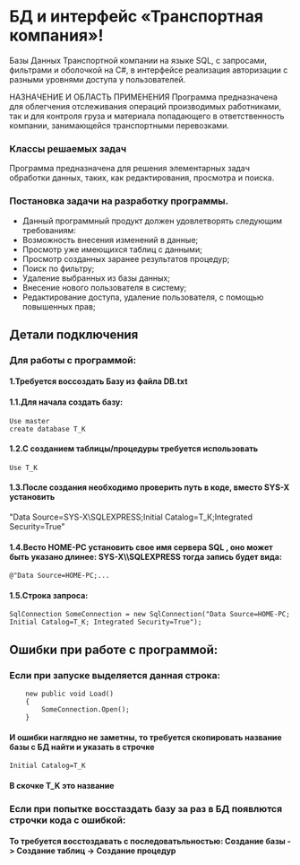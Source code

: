 # БД и интерфейс «Транспортная компания»!

Базы Данных Транспортной компании на языке SQL, с запросами, фильтрами и оболочкой на C#, в интерфейсе реализация авторизации с разными уровнями доступа у пользователей.

НАЗНАЧЕНИЕ И ОБЛАСТЬ ПРИМЕНЕНИЯ
Программа предназначена для облегчения отслеживания операций производимых работниками, так и для контроля груза и материала попадающего в ответственность компании, занимающейся транспортными перевозками.

<h3>Классы решаемых задач</h3>
Программа предназначена для решения элементарных задач обработки данных, таких, как редактирования, просмотра и поиска.


<h3>Постановка задачи на разработку программы.</h3>
<ul>
<li>Данный программный продукт должен удовлетворять следующим требованиям:</li>
<li>Возможность внесения изменений в данные;</li>
<li>Просмотр уже имеющихся таблиц с данными;</li>
<li>Просмотр созданных заранее результатов процедур;</li>
<li>Поиск по фильтру;</li>
<li>Удаление выбранных из базы данных;</li>
<li>Внесение нового пользователя в систему;</li>
<li>Редактирование доступа, удаление пользователя, с помощью повышенных прав;</li>
</ul>

<h2>Детали подключения</h2>

<h3>Для работы с программой:</h3>
<h4>1.Требуется воссоздать Базу из файла DB.txt</h4>
<h4>    1.1.Для начала создать базу: </h4>
    
    Use master
    create database T_K

<h4>    1.2.С созданием таблицы/процедуры требуется использовать </h4>
    
    Use T_K
    
<h4>    1.3.После создания необходимо проверить путь в коде, вместо SYS-X установить</h4>

"Data Source=SYS-X\\SQLEXPRESS;Initial Catalog=Т_К;Integrated Security=True"

<h4>    1.4.Весто HOME-PC установить свое имя сервера SQL , оно может быть указано длинее: SYS-X\\SQLEXPRESS тогда запись будет вида:</h4>
    
    @"Data Source=HOME-PC;...
  
<h4>    1.5.Строка запроса:</h4>

    SqlConnection SomeConnection = new SqlConnection("Data Source=HOME-PC; Initial Catalog=T_K; Integrated Security=True");
    
    
<h2>Ошибки при работе с программой:</h2>

<h3>Если при запуске выделяется данная строка:</h3>

        new public void Load()
        {
            SomeConnection.Open();
        }
        
 <h4>И ошибки наглядно не заметны, то требуется скопировать название базы с БД найти и указать в строчке</h4>
 
    Initial Catalog=T_K

<h4>В скочке T_K это название</h4>

<h3>Если при попытке восстаздать базу за раз в БД появлются строчки кода с ошибкой:</h3>
        
<h4>То требуется восстоздавать с последоватьльностью: Создание базы -> Создание таблиц -> Создание процедур </h4>
 
